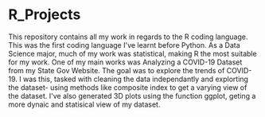# R_Projects
This  repository contains all my work in regards to the R coding language. This was the first coding language I've learnt before Python.
As a Data Science major, much of my work was statistical, making R the most suitable for my work.
One of my main works was Analyzing a COVID-19 Dataset from my State Gov Website. The goal was to explore the trends of COVID-19. I was this, tasked with cleaning the data independantly and explorting the dataset- using methods like composite index to get a varying view of the dataset. I've also generated 3D plots using the function ggplot, geting a more dynaic and statisical view of my dataset. 
